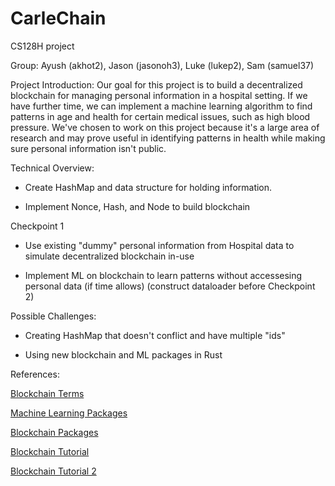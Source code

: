 # CarleChain
CS128H project

Group: Ayush (akhot2), Jason (jasonoh3), Luke (lukep2), Sam (samuel37)


Project Introduction: Our goal for this project is to build a decentralized blockchain for managing personal information in a hospital setting. If we have further time, we can implement a machine learning algorithm to find patterns in age and health for certain medical issues, such as high blood pressure. We've chosen to work on this project because it's a large area of research and may prove useful in identifying patterns in health while making sure personal information isn't public.


Technical Overview: 


 - Create HashMap and data structure for holding information.

 - Implement Nonce, Hash, and Node to build blockchain
 
 Checkpoint 1
 
 - Use existing "dummy" personal information from Hospital data to simulate decentralized blockchain in-use
 
 - Implement ML on blockchain to learn patterns without accessesing personal data (if time allows) (construct dataloader before Checkpoint 2)
 

Possible Challenges:

 - Creating HashMap that doesn't conflict and have multiple "ids"
 
 - Using new blockchain and ML packages in Rust
 

References:

[Blockchain Terms](https://www.velotio.com/engineering-blog/introduction-to-blockchain-and-how-bitcoin-works)

[Machine Learning Packages](https://www.arewelearningyet.com/)

[Blockchain Packages](https://github.com/rust-in-blockchain/awesome-blockchain-rust)

[Blockchain Tutorial](https://blog.logrocket.com/how-to-build-a-blockchain-in-rust/)

[Blockchain Tutorial 2](https://blog.logrocket.com/custom-blockchain-implementation-rust-substrate/)

